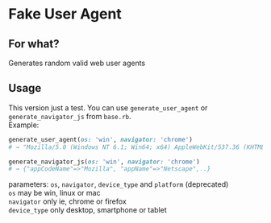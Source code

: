 # Fake User Agent
## For what?
Generates random valid web user agents

## Usage
This version just a test. You can use `generate_user_agent` or `generate_navigator_js` from `base.rb`.  
Example:
```ruby
generate_user_agent(os: 'win', navigator: 'chrome') 
# → "Mozilla/5.0 (Windows NT 6.1; Win64; x64) AppleWebKit/537.36 (KHTML, like Gecko) Chrome/85.0.4183.101 Safari/537.36"

generate_navigator_js(os: 'win', navigator: 'chrome')
# → {"appCodeName"=>"Mozilla", "appName"=>"Netscape",..}
```
parameters: `os`, `navigator`, `device_type` and `platform` (deprecated)  
`os` may be win, linux or mac  
`navigator` only ie, chrome or firefox  
`device_type` only desktop, smartphone or tablet  

